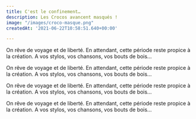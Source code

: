 ```yaml
---
title: C'est le confinement…
description: Les Crocos avancent masqués !
image: "/images/croco-masque.png"
createdAt: '2021-06-22T10:58:51.640+00:00'

---
```

On rêve de voyage et de liberté. En attendant, cette période reste propice à la création. A vos stylos, vos chansons, vos bouts de bois…

On rêve de voyage et de liberté. En attendant, cette période reste propice à la création. A vos stylos, vos chansons, vos bouts de bois…

On rêve de voyage et de liberté. En attendant, cette période reste propice à la création. A vos stylos, vos chansons, vos bouts de bois…

On rêve de voyage et de liberté. En attendant, cette période reste propice à la création. A vos stylos, vos chansons, vos bouts de bois…